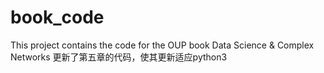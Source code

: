 # book_code
This project contains the code for the OUP book Data Science &amp; Complex Networks
更新了第五章的代码，使其更新适应python3